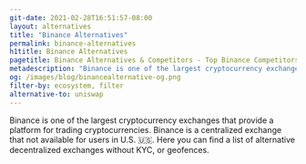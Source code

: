 ```yaml
---
git-date: 2021-02-28T16:51:57-08:00
layout: alternatives
title: "Binance Alternatives"
permalink: binance-alternatives
h1title: Binance Alternatives
pagetitle: Binance Alternatives & Competitors - Top Binance Competitors and Alternatives
metadescription: "Binance is one of the largest cryptocurrency exchanges that provide a platform for trading cryptocurrencies.  Binance is a centralized exchange that not available for users in US. Here you can find a list of alternative decentralized exchanges without KYC, or geofences"
og: /images/blog/binancealternative-og.png
filter-by: ecosystem, filter
alternative-to: uniswap
---
```


Binance is one of the largest cryptocurrency exchanges that provide a platform for trading cryptocurrencies. Binance is a centralized exchange that not available for users in U.S. 🇺🇸. Here you can find a list of alternative decentralized exchanges without KYC, or geofences.
